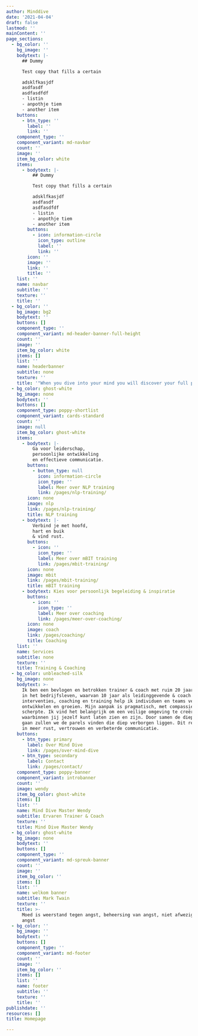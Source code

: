 ```yaml
---
author: Minddive
date: '2021-04-04'
draft: false
lastmod: ''
mainContent: ''
page_sections:
  - bg_color: ''
    bg_image: ''
    bodytext: |-
      ## Dummy

      Test copy that fills a certain

      adsklfkasjdf
      asdfasdf
      asdfasdfdf
      - listin
      - anpothje tiem
      - another item
    buttons:
      - btn_type: ''
        label: ''
        link: ''
    component_type: ''
    component_variant: md-navbar
    count: ''
    image: ''
    item_bg_color: white
    items:
      - bodytext: |-
          ## Dummy

          Test copy that fills a certain

          adsklfkasjdf
          asdfasdf
          asdfasdfdf
          - listin
          - anpothje tiem
          - another item
        buttons:
          - icon: information-circle
            icon_type: outline
            label: ''
            link: ''
        icon: ''
        image: ''
        link: ''
        title: ''
    list: ''
    name: navbar
    subtitle: ''
    texture: ''
    title: ''
  - bg_color: ''
    bg_image: bg2
    bodytext: ''
    buttons: []
    component_type: ''
    component_variant: md-header-banner-full-height
    count: ''
    image: ''
    item_bg_color: white
    items: []
    list: ''
    name: headerbanner
    subtitle: none
    texture: ''
    title: '"When you dive into your mind you will discover your full potential"'
  - bg_color: ghost-white
    bg_image: none
    bodytext: ''
    buttons: []
    component_type: poppy-shortlist
    component_variant: cards-standard
    count: ''
    image: null
    item_bg_color: ghost-white
    items:
      - bodytext: |-
          Ga voor leiderschap,
          persoonlijke ontwikkeling
          en effectieve communicatie.
        buttons:
          - button_type: null
            icon: information-circle
            icon_type: ''
            label: Meer over NLP training
            link: /pages/nlp-training/
        icon: none
        image: nlp
        link: /pages/nlp-training/
        title: NLP training
      - bodytext: |-
          Verbind je met hoofd,
          hart en buik
          & vind rust.
        buttons:
          - icon: ''
            icon_type: ''
            label: Meer over mBIT training
            link: /pages/mbit-training/
        icon: none
        image: mbit
        link: /pages/mbit-training/
        title: mBIT training
      - bodytext: Kies voor persoonlijk begeleiding & inspiratie
        buttons:
          - icon: ''
            icon_type: ''
            label: Meer over coaching
            link: /pages/meer-over-coaching/
        icon: none
        image: coach
        link: /pages/coaching/
        title: Coaching
    list: ''
    name: Services
    subtitle: none
    texture: ''
    title: Training & Coaching
  - bg_color: unbleached-silk
    bg_image: none
    bodytext: >-
      Ik ben een bevlogen en betrokken trainer & coach met ruim 20 jaar ervaring
      in het bedrijfsleven, waarvan 10 jaar als leidinggevende & coach. Met mijn
      interventies, coaching en training help ik individuen en teams verder te
      ontwikkelen en groeien. Mijn aanpak is pragmatisch, met compassie en
      scherpte. Ik vind het belangrijk om een veilige omgeving te creëren
      waarbinnen jij jezelf kunt laten zien en zijn. Door samen de diepte in te
      gaan zullen we de parels vinden die diep verborgen liggen. Dit resulteert
      in meer rust, vertrouwen en verbeterde communicatie.
    buttons:
      - btn_type: primary
        label: Over Mind Dive
        link: /pages/over-mind-dive
      - btn_type: secondary
        label: Contact
        link: /pages/contact/
    component_type: poppy-banner
    component_variant: introbanner
    count: ''
    image: wendy
    item_bg_color: ghost-white
    items: []
    list: ''
    name: Mind Dive Master Wendy
    subtitle: Ervaren Trainer & Coach
    texture: ''
    title: Mind Dive Master Wendy
  - bg_color: ghost-white
    bg_image: none
    bodytext: ''
    buttons: []
    component_type: ''
    component_variant: md-spreuk-banner
    count: ''
    image: ''
    item_bg_color: ''
    items: []
    list: ''
    name: welkom banner
    subtitle: Mark Twain
    texture: ''
    title: >-
      Moed is weerstand tegen angst, beheersing van angst, niet afwezigheid van
      angst
  - bg_color: ''
    bg_image: ''
    bodytext: ''
    buttons: []
    component_type: ''
    component_variant: md-footer
    count: ''
    image: ''
    item_bg_color: ''
    items: []
    list: ''
    name: footer
    subtitle: ''
    texture: ''
    title: ''
publishdate: ''
resources: []
title: Homepage

---
```


